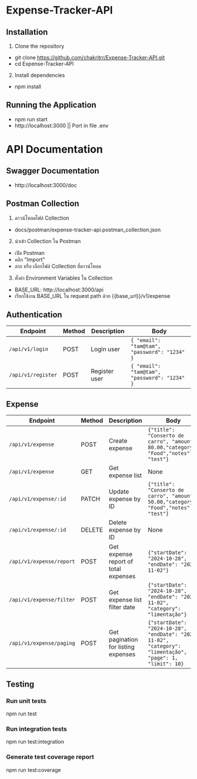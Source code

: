 # Expense-Tracker-API

## Installation
1. Clone the repository
 - git clone https://github.com/chakritrr/Expense-Tracker-API.git
 - cd Expense-Tracker-API
2. Install dependencies
 - npm install

## Running the Application
 - npm run start
 - http://localhost:3000 || Port in file .env

# API Documentation

## Swagger Documentation
- http://localhost:3000/doc

## Postman Collection
1. ดาวน์โหลดไฟล์ Collection
 - docs/postman/expense-tracker-api.postman_collection.json
2. นำเข้า Collection ใน Postman
 - เปิด Postman
 - คลิก "Import"
 - ลาก หรือ เลือกไฟล์ Collection ที่ดาวน์โหลด
3. ตั้งค่า Environment Variables ใน Collection 
 - BASE_URL: http://localhost:3000/api
 - เรียกใช้งาน BASE_URL ใน request path ด้วย {{base_url}}/v1/expense

## Authentication

| Endpoint                            | Method | Description        | Body                                                 |
|-------------------------------------|--------|--------------------|------------------------------------------------------|
| `/api/v1/login`                     | POST   | Login user         | `{ "email": "tam@tam", "password": "1234" }`         |
| `/api/v1/register`                  | POST   | Register user      | `{ "email": "tam@tam", "password": "1234" }`         |


## Expense

| Endpoint                            | Method | Description                           | Body                                                                                                    |
|-------------------------------------|--------|---------------------------------------|---------------------------------------------------------------------------------------------------------|
| `/api/v1/expense`                   | POST   | Create expense                        | `{"title": "Conserto de carro", "amount": 80.00,"category": "Food","notes": "test"}`                    |
| `/api/v1/expense`                   | GET    | Get expense list                      | None                                                                                                    |
| `/api/v1/expense/:id`               | PATCH  | Update expense by ID                  | `{"title": "Conserto de carro", "amount": 50.00,"category": "Food","notes": "test"}`                    |
| `/api/v1/expense/:id`               | DELETE | Delete expense by ID                  | None                                                                                                    |
| `/api/v1/expense/report`            | POST   | Get expense report of total expenses  | `{"startDate": "2024-10-28", "endDate": "2024-11-02"}`                                                  |
| `/api/v1/expense/filter`            | POST   | Get expense list filter date          | `{"startDate": "2024-10-28", "endDate": "2024-11-02", "category": "limentação"}`                        |
| `/api/v1/expense/paging`            | POST   | Get pagination for listing expenses   | `{"startDate": "2024-10-28", "endDate": "2024-11-02", "category": "limentação", "page": 1, "limit": 10}`|

## Testing
### Run unit tests
npm run test

### Run integration tests
npm run test:integration

### Generate test coverage report
npm run test:coverage


